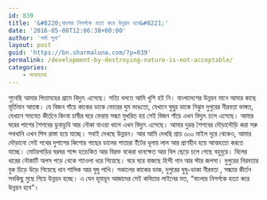 ```yaml
---
id: 839
title: '&#8220;বাংলার নিসর্গকে হত্যা করে উন্নয়ন হবে&#8221;'
date: '2016-05-08T12:06:38+00:00'
author: 'শর্মা লুনা'
layout: post
guid: 'https://bn.sharmaluna.com/?p=839'
permalink: /development-by-destroying-nature-is-not-acceptable/
categories:
    - মাথাব্যাথা
---
```


শুনেছি আমার পিতামহের গ্রামে বিদ্যুৎ এসেছে। সত্যি বলতে আমি খুশি হই নি। বাংলাদেশের উন্নয়ন মানে আমার কাছে মূর্তিমান আতঙ্ক। যে বিজন গাঁয়ে কাকের ডাকে ভোরের ঘুম ভাঙতো, যেখানে ঘুঘু্র ডাকে নিঝুম দুপুরের নীরবতা ভাঙ্গত, যেখানে সমবেত কীর্তনে কিংবা চাষীর ঘরে ফেরায় সন্ধ্যা মুখরিত হয় সেই বিজন গাঁয়ে এখন বিদ্যুৎ চলে এসেছে। আমার ঘরের পাশের শৈশবের ডুবাডুবি আর নৌকা বাওয়া খালে এখন বিদ্যুৎ এসেছে। আমার দুরন্ত শৈশবের দৌড়াদৌড়ি করা সরু পথখানি এখন পিস রাস্তা হয়ে যাচ্ছে। সবাই দেখছে উন্নয়ন। আর আমি দেখছি প্রায় ৩০০ মাইল দূরে থেকেও, আমার দৌড়ানো সেই পথের দুপাশের কিশোর গাছের ডালের পাতারা ইঁটের ধূলায় লাল আর প্রাণহীন হয়ে আত্মহত্যা করতে যাচ্ছে। মোটরগাড়ির ঘরঘর শব্দে হতচকিত আর বিরক্ত বকেরা ধানক্ষেত আর বিল ছেড়ে চলে গেছে বহুদূরে। বিলের ধারের নৌকাটি অলস পড়ে থেকে শ্যাওলা ধরে গিয়েছে। ঘরে ঘরে বাজছে হিন্দী গান আর স্টার জলসা। দুপুরের নিরবতার বুক চিড়ে উড়ে গিয়েছে ধান শালিক আর ঘুঘু পাখি। সকালের কাকের ডাক, দুপুরের ঘুঘু-ডাকা নীরবতা , সন্ধ্যার কীর্তন সবকিছু মুছে গিয়ে উন্নয়ন হচ্ছে। এ যেন হূমায়ূন আজাদের সেই কবিতার লাইনের মত, “বাংলার নিসর্গকে হত্যা করে উন্নয়ন হবে”।